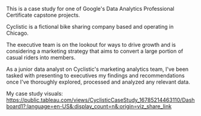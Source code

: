 This is a case study for one of Google's Data Analytics Professional Certificate capstone projects.

Cyclistic is a fictional bike sharing company based and operating in Chicago.

The executive team is on the lookout for ways to drive growth and is considering a marketing strategy that aims to convert a large portion of casual riders into members.

As a junior data analyst on Cyclistic's marketing analytics team, I've been tasked with presenting to executives my findings and recommendations once I've thoroughly explored, processed and analyzed any relevant data.

My case study visuals: https://public.tableau.com/views/CyclisticCaseStudy_16785214463110/Dashboard1?:language=en-US&:display_count=n&:origin=viz_share_link
